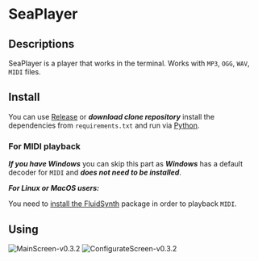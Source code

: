 # SeaPlayer
## Descriptions
SeaPlayer is a player that works in the terminal. Works with `MP3`, `OGG`, `WAV`, `MIDI` files.

## Install 
You can use [Release](https://github.com/romanin-rf/sea-player/releases) or ***download clone repository*** install the dependencies from `requirements.txt` and run via [Python](https://www.python.org).

### For MIDI playback
***If you have Windows*** you can skip this part as ***Windows*** has a default decoder for `MIDI` and ***does not need to be installed***.


***For Linux or MacOS users:***

You need to [install the FluidSynth](https://github.com/FluidSynth/fluidsynth/wiki/Download) package in order to playback `MIDI`.

## Using
![MainScreen-v0.3.2](https://github.com/romanin-rf/SeaPlayer/assets/60302782/3feea916-e2ae-4fd2-b542-8104eb9376c6)
![ConfigurateScreen-v0.3.2](https://github.com/romanin-rf/SeaPlayer/assets/60302782/5c19f7c5-c718-4783-8537-02e2b7f8e794)

